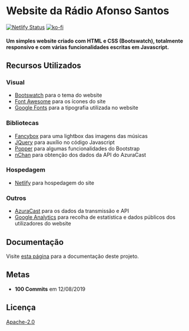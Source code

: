 # Website da Rádio Afonso Santos

[![Netlify Status](https://api.netlify.com/api/v1/badges/a734a27c-44a4-4299-9a96-8fae7fe593be/deploy-status)](https://app.netlify.com/sites/radio-afonsosantos/deploys)
[![ko-fi](https://www.ko-fi.com/img/githubbutton_sm.svg)](https://ko-fi.com/N4N813JIO)

#### Um simples website criado com HTML e CSS (Bootswatch), totalmente responsivo e com várias funcionalidades escritas em Javascript.

## Recursos Utilizados

### Visual

- [Bootswatch](https://bootswatch.com/darkly) para o tema do website
- [Font Awesome](https://fontawesome.com/) para os ícones do site
- [Google Fonts](https://fonts.google.com/) para a tipografia utilizada no website

### Bibliotecas

- [Fancybox](https://www.fancyapps.com/fancybox/3/) para uma lightbox das imagens das músicas
- [JQuery](https://jquery.com/) para auxílio no código Javascript
- [Popper](https://popper.js.org/) para algumas funcionalidades do Bootstrap
- [nChan](https://github.com/slact/nchan.js/) para obtenção dos dados da API do AzuraCast

### Hospedagem

- [Netlify](https://www.netlify.com/) para hospedagem do site

### Outros

- [AzuraCast](https://www.azuracast.com) para os dados da transmissão e API
- [Google Analytics](https://analytics.google.com/analytics/web/) para recolha de estatística e dados públicos dos utilizadores do website

## Documentação

Visite [esta página](https://docs.afonsosantos-dev.tk/projetos/radioafonsosantos/website/) para a documentação deste projeto.

## Metas

- **100 Commits** em 12/08/2019

## Licença

[Apache-2.0](https://www.apache.org/licenses/LICENSE-2.0)
